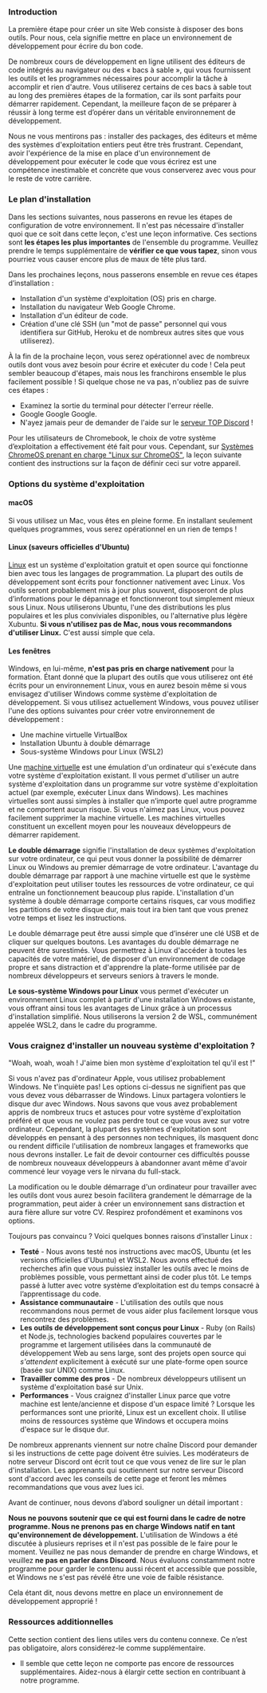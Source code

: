 ### Introduction

La première étape pour créer un site Web consiste à disposer des bons outils. Pour nous, cela signifie mettre en place un environnement de développement pour écrire du bon code.

De nombreux cours de développement en ligne utilisent des éditeurs de code intégrés au navigateur ou des « bacs à sable », qui vous fournissent les outils et les programmes nécessaires pour accomplir la tâche à accomplir et rien d'autre. Vous utiliserez certains de ces bacs à sable tout au long des premières étapes de la formation, car ils sont parfaits pour démarrer rapidement. Cependant, la meilleure façon de se préparer à réussir à long terme est d’opérer dans un véritable environnement de développement.

Nous ne vous mentirons pas : installer des packages, des éditeurs et même des systèmes d'exploitation entiers peut être très frustrant. Cependant, avoir l'expérience de la mise en place d'un environnement de développement pour exécuter le code que vous écrirez est une compétence inestimable et concrète que vous conserverez avec vous pour le reste de votre carrière.

### Le plan d'installation

Dans les sections suivantes, nous passerons en revue les étapes de configuration de votre environnement. Il n'est pas nécessaire d'installer quoi que ce soit dans cette leçon, c'est une leçon informative. Ces sections sont **les étapes les plus importantes** de l'ensemble du programme. Veuillez prendre le temps supplémentaire de **vérifier ce que vous tapez**, sinon vous pourriez vous causer encore plus de maux de tête plus tard.

Dans les prochaines leçons, nous passerons ensemble en revue ces étapes d’installation :

- Installation d'un système d'exploitation (OS) pris en charge.
- Installation du navigateur Web Google Chrome.
- Installation d'un éditeur de code.
- Création d'une clé SSH (un "mot de passe" personnel qui vous identifiera sur GitHub, Heroku et de nombreux autres sites que vous utiliserez).

À la fin de la prochaine leçon, vous serez opérationnel avec de nombreux outils dont vous avez besoin pour écrire et exécuter du code ! Cela peut sembler beaucoup d'étapes, mais nous les franchirons ensemble le plus facilement possible ! Si quelque chose ne va pas, n'oubliez pas de suivre ces étapes :

- Examinez la sortie du terminal pour détecter l'erreur réelle.
- Google Google Google.
- N'ayez jamais peur de demander de l'aide sur le [serveur TOP Discord](https://discord.gg/theodinproject) !

Pour les utilisateurs de Chromebook, le choix de votre système d’exploitation a effectivement été fait pour vous. Cependant, sur [Systèmes ChromeOS prenant en charge "Linux sur ChromeOS"](https://www.chromium.org/chromium-os/chrome-os-systems-supporting-linux), la leçon suivante contient des instructions sur la façon de définir ceci sur votre appareil.

### Options du système d'exploitation

#### macOS

Si vous utilisez un Mac, vous êtes en pleine forme. En installant seulement quelques programmes, vous serez opérationnel en un rien de temps !

#### Linux (saveurs officielles d'Ubuntu)

[Linux](https://en.wikipedia.org/wiki/Linux) est un système d'exploitation gratuit et open source qui fonctionne bien avec tous les langages de programmation. La plupart des outils de développement sont écrits pour fonctionner nativement avec Linux. Vos outils seront probablement mis à jour plus souvent, disposeront de plus d’informations pour le dépannage et fonctionneront tout simplement mieux sous Linux. Nous utiliserons Ubuntu, l'une des distributions les plus populaires et les plus conviviales disponibles, ou l'alternative plus légère Xubuntu. **Si vous n'utilisez pas de Mac, nous vous recommandons d'utiliser Linux.** C'est aussi simple que cela.

#### Les fenêtres

Windows, en lui-même, **n'est pas pris en charge nativement** pour la formation. Étant donné que la plupart des outils que vous utiliserez ont été écrits pour un environnement Linux, vous en aurez besoin même si vous envisagez d'utiliser Windows comme système d'exploitation de développement. Si vous utilisez actuellement Windows, vous pouvez utiliser l'une des options suivantes pour créer votre environnement de développement :

- Une machine virtuelle VirtualBox
- Installation Ubuntu à double démarrage
- Sous-système Windows pour Linux (WSL2)

Une [machine virtuelle](https://youtu.be/yIVXjl4SwVo) est une émulation d'un ordinateur qui s'exécute dans votre système d'exploitation existant. Il vous permet d'utiliser un autre système d'exploitation dans un programme sur votre système d'exploitation actuel (par exemple, exécuter Linux dans Windows). Les machines virtuelles sont aussi simples à installer que n’importe quel autre programme et ne comportent aucun risque. Si vous n'aimez pas Linux, vous pouvez facilement supprimer la machine virtuelle. Les machines virtuelles constituent un excellent moyen pour les nouveaux développeurs de démarrer rapidement.

**Le double démarrage** signifie l'installation de deux systèmes d'exploitation sur votre ordinateur, ce qui peut vous donner la possibilité de démarrer Linux ou Windows au premier démarrage de votre ordinateur. L'avantage du double démarrage par rapport à une machine virtuelle est que le système d'exploitation peut utiliser toutes les ressources de votre ordinateur, ce qui entraîne un fonctionnement beaucoup plus rapide. L'installation d'un système à double démarrage comporte certains risques, car vous modifiez les partitions de votre disque dur, mais tout ira bien tant que vous prenez votre temps et lisez les instructions.

Le double démarrage peut être aussi simple que d’insérer une clé USB et de cliquer sur quelques boutons. Les avantages du double démarrage ne peuvent être surestimés. Vous permettrez à Linux d'accéder à toutes les capacités de votre matériel, de disposer d'un environnement de codage propre et sans distraction et d'apprendre la plate-forme utilisée par de nombreux développeurs et serveurs seniors à travers le monde.

**Le sous-système Windows pour Linux** vous permet d'exécuter un environnement Linux complet à partir d'une installation Windows existante, vous offrant ainsi tous les avantages de Linux grâce à un processus d'installation simplifié. Nous utiliserons la version 2 de WSL, communément appelée WSL2, dans le cadre du programme.

### Vous craignez d'installer un nouveau système d'exploitation ?

"Woah, woah, woah ! J'aime bien mon système d'exploitation tel qu'il est !"

Si vous n'avez pas d'ordinateur Apple, vous utilisez probablement Windows. Ne t'inquiète pas! Les options ci-dessus ne signifient pas que vous devez vous débarrasser de Windows. Linux partagera volontiers le disque dur avec Windows. Nous savons que vous avez probablement appris de nombreux trucs et astuces pour votre système d'exploitation préféré et que vous ne voulez pas perdre tout ce que vous avez sur votre ordinateur. Cependant, la plupart des systèmes d'exploitation sont développés en pensant à des personnes non techniques, ils masquent donc ou rendent difficile l'utilisation de nombreux langages et frameworks que nous devrons installer. Le fait de devoir contourner ces difficultés pousse de nombreux nouveaux développeurs à abandonner avant même d'avoir commencé leur voyage vers le nirvana du full-stack.

La modification ou le double démarrage d'un ordinateur pour travailler avec les outils dont vous aurez besoin facilitera grandement le démarrage de la programmation, peut aider à créer un environnement sans distraction et aura fière allure sur votre CV. Respirez profondément et examinons vos options.

Toujours pas convaincu ? Voici quelques bonnes raisons d’installer Linux :

- **Testé** - Nous avons testé nos instructions avec macOS, Ubuntu (et les versions officielles d'Ubuntu) et WSL2. Nous avons effectué des recherches afin que vous puissiez installer les outils avec le moins de problèmes possible, vous permettant ainsi de coder plus tôt. Le temps passé à lutter avec votre système d’exploitation est du temps consacré à l’apprentissage du code.
- **Assistance communautaire** - L'utilisation des outils que nous recommandons nous permet de vous aider plus facilement lorsque vous rencontrez des problèmes.
- **Les outils de développement sont conçus pour Linux** - Ruby (on Rails) et Node.js, technologies backend populaires couvertes par le programme  et largement utilisées dans la communauté de développement Web au sens large, sont des projets open source qui *s'attendent* explicitement à exécuté sur une plate-forme open source (basée sur UNIX) comme Linux.
- **Travailler comme des pros** - De nombreux développeurs utilisent un système d'exploitation basé sur Unix.
- **Performances** - Vous craignez d'installer Linux parce que votre machine est lente/ancienne et dispose d'un espace limité ? Lorsque les performances sont une priorité, Linux est un excellent choix. Il utilise moins de ressources système que Windows et occupera moins d'espace sur le disque dur.

De nombreux apprenants viennent sur notre chaîne Discord pour demander si les instructions de cette page doivent être suivies. Les modérateurs de notre serveur Discord ont écrit tout ce que vous venez de lire sur le plan d'installation. Les apprenants qui soutiennent sur notre serveur Discord sont d'accord avec les conseils de cette page et feront les mêmes recommandations que vous avez lues ici.

Avant de continuer, nous devons d’abord souligner un détail important :

**Nous ne pouvons soutenir que ce qui est fourni dans le cadre de notre programme. Nous ne prenons pas en charge Windows natif en tant qu'environnement de développement.** L'utilisation de Windows a été discutée à plusieurs reprises et il n'est pas possible de le faire pour le moment. Veuillez ne pas nous demander de prendre en charge Windows, et veuillez **ne pas en parler dans Discord**. Nous évaluons constamment notre programme pour garder le contenu aussi récent et accessible que possible, et Windows ne s'est pas révélé être une voie de faible résistance.

Cela étant dit, nous devons mettre en place un environnement de développement approprié !

### Ressources additionnelles

Cette section contient des liens utiles vers du contenu connexe. Ce n’est pas obligatoire, alors considérez-le comme supplémentaire.

- Il semble que cette leçon ne comporte pas encore de ressources supplémentaires. Aidez-nous à élargir cette section en contribuant à notre programme.